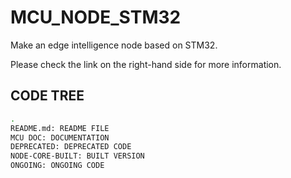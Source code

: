 # MCU_NODE_STM32
Make an edge intelligence node based on STM32.

Please check the link on the right-hand side for more information.

## CODE TREE
```bash
.
README.md: README FILE
MCU DOC: DOCUMENTATION
DEPRECATED: DEPRECATED CODE
NODE-CORE-BUILT: BUILT VERSION
ONGOING: ONGOING CODE
```